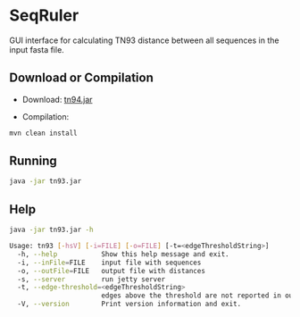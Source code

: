 # SeqRuler

GUI interface for calculating TN93 distance between all sequences in the input fasta file.

## Download or Compilation

- Download:
[tn94.jar](https://github.com/Sergey-Knyazev/SeqRuler/releases/download/0.1/tn93.jar)

- Compilation:
```bash
mvn clean install
```

## Running

```bash
java -jar tn93.jar
```

## Help

```bash
java -jar tn93.jar -h

Usage: tn93 [-hsV] [-i=FILE] [-o=FILE] [-t=<edgeThresholdString>]
  -h, --help           Show this help message and exit.
  -i, --inFile=FILE    input file with sequences
  -o, --outFile=FILE   output file with distances
  -s, --server         run jetty server
  -t, --edge-threshold=<edgeThresholdString>
                       edges above the threshold are not reported in output
  -V, --version        Print version information and exit.
```
